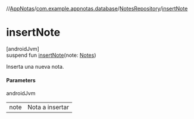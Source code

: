 //[AppNotas](../../../index.md)/[com.example.appnotas.database](../index.md)/[NotesRepository](index.md)/[insertNote](insert-note.md)

# insertNote

[androidJvm]\
suspend fun [insertNote](insert-note.md)(note: [Notes](../-notes/index.md))

Inserta una nueva nota.

#### Parameters

androidJvm

| | |
|---|---|
| note | Nota a insertar |
